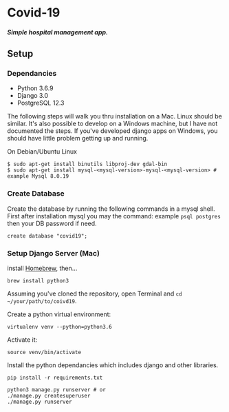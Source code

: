 # Covid-19 
##### Simple hospital management app.
## Setup

### Dependancies

- Python 3.6.9 
- Django 3.0
- PostgreSQL 12.3

The following steps will walk you thru installation on a Mac. Linux should be similar.
It's also possible to develop on a Windows machine, but I have not documented the steps.
If you've developed django apps on Windows, you should have little problem getting
up and running.


On Debian/Ubuntu Linux
```
$ sudo apt-get install binutils libproj-dev gdal-bin
$ sudo apt-get install mysql-<mysql-version>-mysql-<mysql-version> # example Mysql 8.0.19
```

### Create Database

Create the database by running the following commands in a mysql shell.
First after installation mysql you may the command: example
`psql postgres` then your DB password if need.

```
create database "covid19";
```

### Setup Django Server (Mac)
install [Homebrew](http://brew.sh), then…

```
brew install python3
```
Assuming you've cloned the repository, open Terminal and `cd ~/your/path/to/coivd19`.

Create a python virtual environment:

```bash/zsh
virtualenv venv --python=python3.6
```

Activate it:

```bash/zsh
source venv/bin/activate
```

Install the python dependancies which includes django and other libraries.

```
pip install -r requirements.txt

python3 manage.py runserver # or
./manage.py createsuperuser
./manage.py runserver
```
